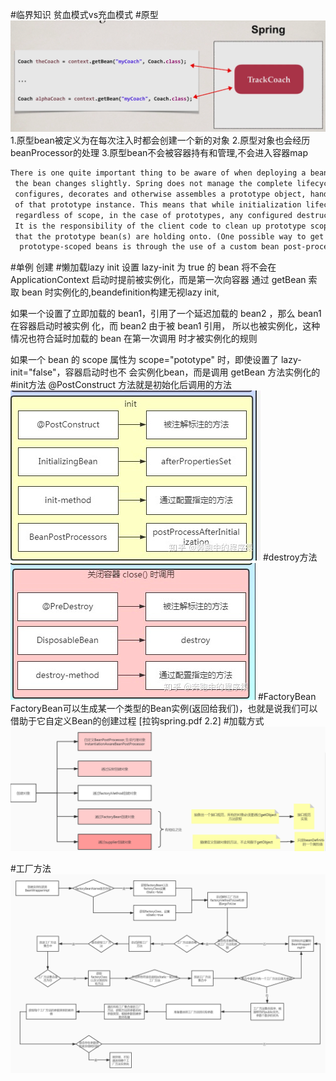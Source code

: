 #临界知识
贫血模式vs充血模式
#原型
![](.z_spring_01_ioc_04_bean实例化_原型_单例_线程安全_images/83308188.png)
[](https://docs.spring.io/spring-framework/docs/3.0.0.M3/reference/html/ch04s04.html)
1.原型bean被定义为在每次注入时都会创建一个新的对象
2.原型对象也会经历beanProcessor的处理
3.原型bean不会被容器持有和管理,不会进入容器map
```asp
There is one quite important thing to be aware of when deploying a bean in the prototype scope, in that the lifecycle of
 the bean changes slightly. Spring does not manage the complete lifecycle of a prototype bean: the container instantiates, 
 configures, decorates and otherwise assembles a prototype object, hands it to the client and then has no further knowledge 
 of that prototype instance. This means that while initialization lifecycle callback methods will be called on all objects 
 regardless of scope, in the case of prototypes, any configured destruction lifecycle callbacks will not be called. 
 It is the responsibility of the client code to clean up prototype scoped objects and release any expensive resources 
 that the prototype bean(s) are holding onto. (One possible way to get the Spring container to release resources used by
  prototype-scoped beans is through the use of a custom bean post-processor which would hold a reference to the beans that need to be cleaned up.)

```
#单例
创建
#懒加载lazy init
设置 lazy-init 为 true 的 bean 将不会在 ApplicationContext 启动时提前被实例化，而是第一次向容器
通过 getBean 索取 bean 时实例化的,beandefinition构建无视lazy init,

如果一个设置了立即加载的 bean1，引用了一个延迟加载的 bean2 ，那么 bean1 在容器启动时被实例 化，而 bean2 由于被 bean1 引用，
所以也被实例化，这种情况也符合延时加载的 bean 在第一次调用 时才被实例化的规则

如果一个 bean 的 scope 属性为 scope="pototype" 时，即使设置了 lazy-init="false"，容器启动时也不 会实例化bean，而是调用 getBean 方法实例化的
#init方法
@PostConstruct
方法就是初始化后调用的方法
![](.z_spring_01_ioc_04_bean实例化_原型_单例_init方法_destroy方法_images/0490552a.png)
#destroy方法
![](.z_spring_01_ioc_04_bean实例化_原型_单例_init方法_destroy方法_images/86fb62b8.png)
#FactoryBean
FactoryBean可以生成某一个类型的Bean实例(返回给我们)，也就是说我们可以借助于它自定义Bean的创建过程
[拉钩spring.pdf 2.2]
#加载方式
![](.z_spring_01_ioc_04_bean实例化_原型_单例_lazy加载_加载方式_init方法_destroy方法_FactoryBean_images/f61bcb9a.png)

#工厂方法
![](.z_spring_01_ioc_04_bean实例化_原型_单例_lazy加载_加载方式_init方法_destroy方法_FactoryBean_images/instantiateUsingFactoryMethod大致流程.jpg)


